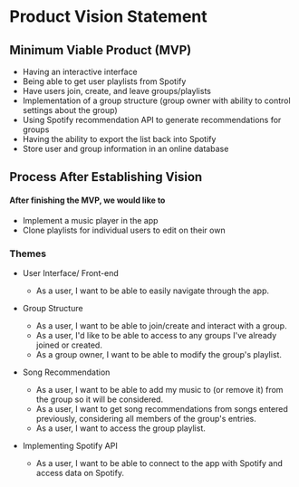 # Product Vision Statement

## Minimum Viable Product (MVP)

- Having an interactive interface
- Being able to get user playlists from Spotify
- Have users join, create, and leave groups/playlists
- Implementation of a group structure (group owner with ability to control settings about the group)
- Using Spotify recommendation API to generate recommendations for groups
- Having the ability to export the list back into Spotify
- Store user and group information in an online database

## Process After Establishing Vision

#### After finishing the MVP, we would like to

- Implement a music player in the app
- Clone playlists for individual users to edit on their own

### Themes

- User Interface/ Front-end

  - As a user, I want to be able to easily navigate through the app.

- Group Structure

  - As a user, I want to be able to join/create and interact with a group.
  - As a user, I'd like to be able to access to any groups I've already joined or created.
  - As a group owner, I want to be able to modify the group's playlist.

- Song Recommendation

  - As a user, I want to be able to add my music to (or remove it) from the group so it will be considered.
  - As a user, I want to get song recommendations from songs entered previously, considering all members of the group's entries.
  - As a user, I want to access the group playlist.

- Implementing Spotify API

  - As a user, I want to be able to connect to the app with Spotify and access data on Spotify.
